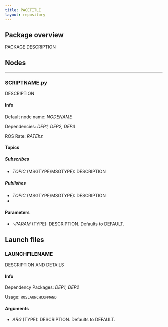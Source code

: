 ```yaml
---
title: PAGETITLE
layout: repository
---
```


## Package overview  

PACKAGE DESCRIPTION

## Nodes

---

### SCRIPTNAME.py  

DESCRIPTION

#### Info

Default node name: *NODENAME*

Dependencies: *DEP1, DEP2, DEP3*

ROS Rate: *RATEhz*

#### Topics

##### Subscribes

- *TOPIC* (MSGTYPE/MSGTYPE): DESCRIPTION


##### Publishes
  
- *TOPIC* (MSGTYPE/MSGTYPE): DESCRIPTION
- 
#### Parameters

- *~PARAM* (TYPE): DESCRIPTION. Defaults to DEFAULT.

## Launch files

### LAUNCHFILENAME

DESCRIPTION AND DETAILS

#### Info

Dependency Packages: *DEP1, DEP2*

Usage: ```ROSLAUNCHCOMMAND```

#### Arguments

- *ARG* (TYPE): DESCRIPTION. Defaults to DEFAULT.